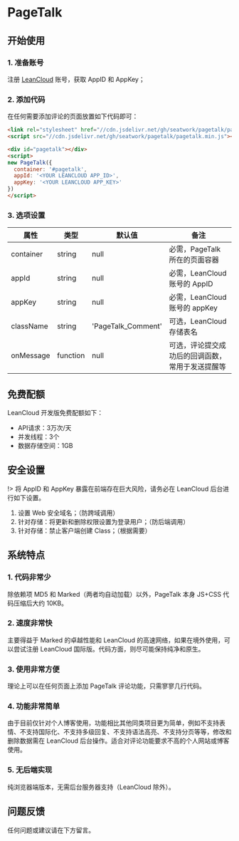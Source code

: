 # PageTalk

## 开始使用

### 1. 准备账号
注册 [LeanCloud](https://leancloud.cn/) 账号，获取 AppID 和 AppKey；

### 2. 添加代码
在任何需要添加评论的页面放置如下代码即可：

```html
<link rel="stylesheet" href="//cdn.jsdelivr.net/gh/seatwork/pagetalk/pagetalk.min.css"/>
<script src="//cdn.jsdelivr.net/gh/seatwork/pagetalk/pagetalk.min.js"></script>

<div id="pagetalk"></div>
<script>
new PageTalk({
  container: '#pagetalk',
  appId: '<YOUR LEANCLOUD APP_ID>',
  appKey: '<YOUR LEANCLOUD APP_KEY>'
})
</script>
```

### 3. 选项设置

| 属性 | 类型 | 默认值 | 备注 |
| --- | --- | --- | --- |
| container | string | null | 必需，PageTalk 所在的页面容器 |
| appId | string | null | 必需，LeanCloud 账号的 AppID |
| appKey | string | null | 必需，LeanCloud 账号的 appKey |
| className | string | 'PageTalk_Comment' | 可选，LeanCloud 存储表名 |
| onMessage | function | null | 可选，评论提交成功后的回调函数，常用于发送提醒等 |

## 免费配额

LeanCloud 开发版免费配额如下：
- API请求：3万次/天 
- 并发线程：3个
- 数据存储空间：1GB

## 安全设置

!> 将 AppID 和 AppKey 暴露在前端存在巨大风险，请务必在 LeanCloud 后台进行如下设置。

1. 设置 Web 安全域名；（防跨域调用）
2. 针对存储：将更新和删除权限设置为登录用户；（防后端调用）
3. 针对存储：禁止客户端创建 Class；（根据需要）

## 系统特点

### 1. 代码非常少
除依赖项 MD5 和 Marked（两者均自动加载）以外，PageTalk 本身 JS+CSS 代码压缩后大约 10KB。

### 2. 速度非常快
主要得益于 Marked 的卓越性能和 LeanCloud 的高速网络，如果在境外使用，可以尝试注册 LeanCloud 国际版。代码方面，则尽可能保持纯净和原生。

### 3. 使用非常方便
理论上可以在任何页面上添加 PageTalk 评论功能，只需寥寥几行代码。

### 4. 功能非常简单
由于目前仅针对个人博客使用，功能相比其他同类项目更为简单，例如不支持表情、不支持国际化、不支持多级回复、不支持语法高亮、不支持分页等等，修改和删除数据需在 LeanCloud 后台操作。适合对评论功能要求不高的个人网站或博客使用。

### 5. 无后端实现
纯浏览器端版本，无需后台服务器支持（LeanCloud 除外）。

## 问题反馈
任何问题或建议请在下方留言。
